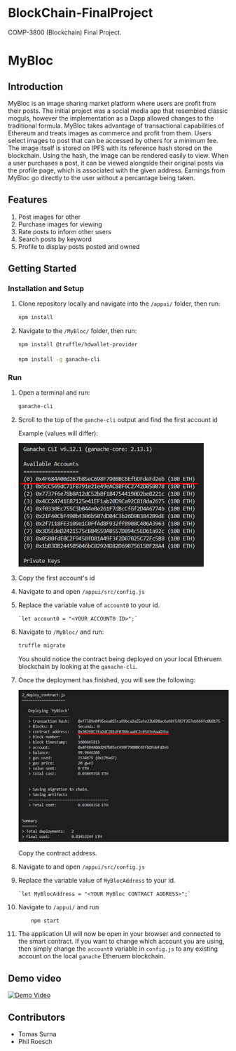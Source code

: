 # BlockChain-FinalProject

COMP-3800 (Blockchain) Final Project.

# MyBloc

## Introduction

MyBloc is an image sharing market platform where users are profit from their posts. The initial project was a social media app that resembled classic moguls, however the implementation as a Dapp allowed changes to the traditional formula. MyBloc takes advantage of transactional capabilities of Ethereum and treats images as commerce and profit from them. Users select images to post that can be accessed by others for a minimum fee. The image itself is stored on IPFS with its reference hash stored on the blockchain. Using the hash, the image can be rendered easily to view. When a user purchases a post, it can be viewed alongside their original posts via the profile page, which is associated with the given address. Earnings from MyBloc go directly to the user without a percantage being taken.

## Features

1. Post images for other
2. Purchase images for viewing
3. Rate posts to inform other users
4. Search posts by keyword
5. Profile to display posts posted and owned

## Getting Started

### Installation and Setup

1. Clone repository locally and navigate into the `/appui/` folder, then run:

   ```bash
   npm install
   ```

2. Navigate to the `/MyBloc/` folder, then run:

   ```bash
   npm install @truffle/hdwallet-provider

   npm install -g ganache-cli
   ```

### Run

1.  Open a terminal and run:
    ```bash
    ganache-cli
    ```
2.  Scroll to the top of the `ganche-cli` output and find the first account id

    Example (values will differ):

    ![Ganache CLI Output](/images/Ganache-CLI-Output.png)

3.  Copy the first account's id

4.  Navigate to and open `/appui/src/config.js`

5.  Replace the variable value of `account0` to your id.

        `let account0 = "<YOUR ACCOUNT0 ID>";`

6.  Navigate to `/MyBloc/` and run:

    ```bash
    truffle migrate
    ```

    You should notice the contract being deployed on your local Etheruem blockchain by looking at the `ganache-cli`.

7.  Once the deployment has finished, you will see the following:

    ![Truffle Migrate Deployment Output](/images/Truffle-Migrate-Output.png)

    Copy the contract address.

8.  Navigate to and open `/appui/src/config.js`

9.  Replace the variable value of `MyBlocAddress` to your id.

        `let MyBlocAddress = "<YOUR MyBloc CONTRACT ADDRESS>";`

10. Navigate to `/appui/` and run

    ```bash
        npm start
    ```

11. The application UI will now be open in your browser and connected to the smart contract. If you want to change which account you are using, then simply change the `account0` variable in `config.js` to any existing account on the local `ganache` Etheruem blockchain.

## Demo video

[![Demo Video](https://img.youtube.com/vi/pt4bprY6bd8/0.jpg)](https://www.youtube.com/watch?v=pt4bprY6bd8)

## Contributors

- Tomas Surna
- Phil Roesch
